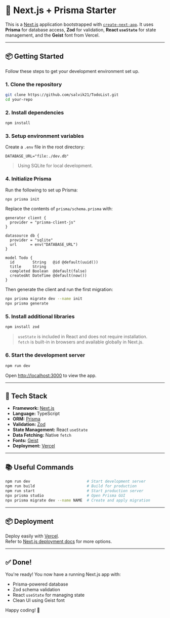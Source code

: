# 🚀 Next.js + Prisma Starter

This is a [Next.js](https://nextjs.org) application bootstrapped with [`create-next-app`](https://nextjs.org/docs/app/api-reference/cli/create-next-app). It uses **Prisma** for database access, **Zod** for validation, **React `useState`** for state management, and the **Geist** font from Vercel.

---

## 📦 Getting Started

Follow these steps to get your development environment set up.

### 1. Clone the repository

```bash
git clone https://github.com/salvik21/TodoList.git
cd your-repo
```

### 2. Install dependencies

```bash
npm install
```

### 3. Setup environment variables

Create a `.env` file in the root directory:

```
DATABASE_URL="file:./dev.db"
```

> Using SQLite for local development.

### 4. Initialize Prisma

Run the following to set up Prisma:

```bash
npx prisma init
```

Replace the contents of `prisma/schema.prisma` with:

```prisma
generator client {
  provider = "prisma-client-js"
}

datasource db {
  provider = "sqlite"
  url      = env("DATABASE_URL")
}

model Todo {
  id        String   @id @default(uuid())
  title     String
  completed Boolean  @default(false)
  createdAt DateTime @default(now())
}
```

Then generate the client and run the first migration:

```bash
npx prisma migrate dev --name init
npx prisma generate
```

### 5. Install additional libraries

```bash
npm install zod
```

> `useState` is included in React and does not require installation.  
> `fetch` is built-in in browsers and available globally in Next.js.

### 6. Start the development server

```bash
npm run dev
```

Open [http://localhost:3000](http://localhost:3000) to view the app.

---

## 🧱 Tech Stack

- **Framework:** [Next.js](https://nextjs.org)
- **Language:** TypeScript
- **ORM:** [Prisma](https://www.prisma.io)
- **Validation:** [Zod](https://zod.dev)
- **State Management:** React `useState`
- **Data Fetching:** Native `fetch`
- **Fonts:** [Geist](https://vercel.com/font)
- **Deployment:** [Vercel](https://vercel.com)

---

## 📚 Useful Commands

```bash
npm run dev                         # Start development server
npm run build                       # Build for production
npm run start                       # Start production server
npx prisma studio                   # Open Prisma GUI
npx prisma migrate dev --name NAME  # Create and apply migration
```

---

## 📦 Deployment

Deploy easily with [Vercel](https://vercel.com/new?utm_source=create-next-app&utm_medium=default-template&utm_campaign=create-next-app-readme).  
Refer to [Next.js deployment docs](https://nextjs.org/docs/app/building-your-application/deploying) for more options.

---

## ✅ Done!

You're ready! You now have a running Next.js app with:

- Prisma-powered database
- Zod schema validation
- React `useState` for managing state
- Clean UI using Geist font

Happy coding! 🎉
